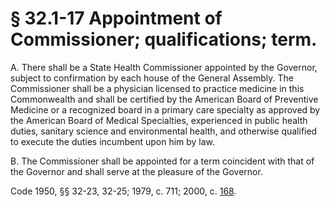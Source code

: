# § 32.1-17 Appointment of Commissioner; qualifications; term.

<p>A. There shall be a State Health Commissioner appointed by the Governor, subject to confirmation by each house of the General Assembly. The Commissioner shall be a physician licensed to practice medicine in this Commonwealth and shall be certified by the American Board of Preventive Medicine or a recognized board in a primary care specialty as approved by the American Board of Medical Specialties, experienced in public health duties, sanitary science and environmental health, and otherwise qualified to execute the duties incumbent upon him by law.</p><p>B. The Commissioner shall be appointed for a term coincident with that of the Governor and shall serve at the pleasure of the Governor.</p><p>Code 1950, §§ 32-23, 32-25; 1979, c. 711; 2000, c. <a href='http://lis.virginia.gov/cgi-bin/legp604.exe?001+ful+CHAP0168'>168</a>.</p>